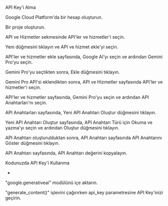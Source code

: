 
API Key'i Alma

Google Cloud Platform'da bir hesap oluşturun.

Bir proje oluşturun.

API ve Hizmetler sekmesinde API'ler ve hizmetler'i seçin.

Yeni düğmesini tıklayın ve API ve hizmet ekle'yi seçin.

API'ler ve hizmetler ekle sayfasında, Google AI'yı seçin ve ardından Gemini Pro'yu seçin.

Gemini Pro'yu seçtikten sonra, Ekle düğmesini tıklayın.

Gemini Pro API'si eklendikten sonra, API ve Hizmetler sayfasında API'ler ve hizmetler'i seçin.

API'ler ve hizmetler sayfasında, Gemini Pro'yu seçin ve ardından API Anahtarları'nı seçin.

API Anahtarları sayfasında, Yeni API Anahtarı Oluştur düğmesini tıklayın.

Yeni API Anahtarı Oluştur sayfasında, API Anahtarı Türü için Okuma ve yazma'yı seçin ve ardından Oluştur düğmesini tıklayın.

API Anahtarı oluşturulduktan sonra, API Anahtarı sayfasında API Anahtarını Göster düğmesini tıklayın.

API Anahtarı sayfasında, API Anahtarı değerini kopyalayın.

Kodunuzda API Key'i Kullanma

-

"google.generativeai" modülünü içe aktarın.

"generate_content()" işlevini çağırırken api_key parametresine API Key'inizi geçirin.
